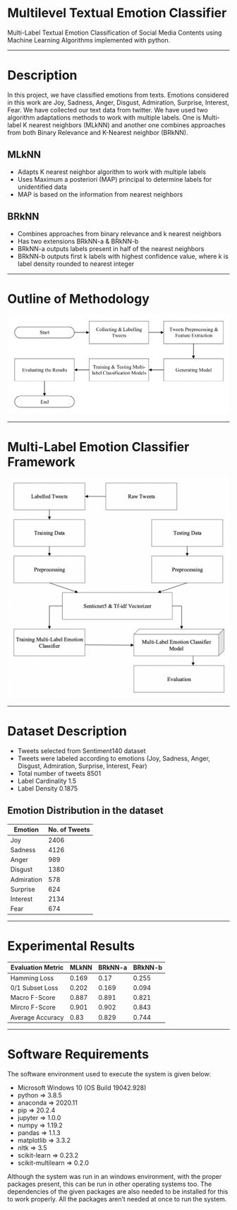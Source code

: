 # Multilevel Textual Emotion Classifier

Multi-Label Textual Emotion Classification of Social Media Contents using Machine Learning Algorithms implemented with python.

<hr/>

# Description

In this project, we have classified emotions from texts. Emotions considered in this work are Joy, Sadness, Anger, Disgust, Admiration, Surprise, Interest, Fear. We have collected our text data from twitter. We have used two algorithm adaptations methods to work with multiple labels. One is Multi-label K nearest neighbors (MLkNN) and another one combines approaches from both Binary Relevance and K-Nearest neighbor (BRkNN).

## MLkNN

* Adapts K nearest neighbor algorithm to work with multiple labels
* Uses Maximum a posteriori (MAP) principal to determine labels for unidentified data
* MAP is based on the information from nearest neighbors

## BRkNN

* Combines approaches from binary relevance and k nearest neighbors 
* Has two extensions BRkNN-a & BRkNN-b
* BRkNN-a outputs labels present in half of the nearest neighbors
* BRkNN-b outputs first k labels with highest confidence value, where k is label density rounded to nearest integer



<hr/>

# Outline of Methodology

![Outline_of_Methodology](Images/Outline_of_Methodology.png)

<hr/>

# Multi-Label Emotion Classifier Framework

![Outline_of_Methodology](Images/Multi-Label_Emotion_Classifier_Framework.png)

<hr/>

# Dataset Description 

* Tweets selected from Sentiment140 dataset
* Tweets were labeled according to emotions (Joy, Sadness, Anger, Disgust, Admiration, Surprise, Interest, Fear)
* Total number of tweets 8501
* Label Cardinality 1.5
* Label Density 0.1875

## Emotion Distribution in the dataset

| Emotion      | No. of Tweets |
| ----------- | ----------- |
| Joy     | 2406    |
| Sadness  | 4126     |
| Anger    | 989   |
| Disgust  | 1380    |
| Admiration   | 578    |
| Surprise  | 624     |
| Interest   | 2134   |
| Fear  | 674    |

<hr/>

# Experimental Results

| Evaluation Metric      | MLkNN | BRkNN-a | BRkNN-b |
| ----------- | ----------- | ------ | ------ |
|  Hamming Loss |  0.169   | 0.17 | 0.255 |
|  0/1 Subset Loss |  0.202   | 0.169 | 0.094 |
|  Macro F-Score |  0.887   | 0.891 | 0.821 |
|  Mircro F-Score |  0.901   | 0.902 | 0.843 |
|  Average Accuracy |  0.83   | 0.829 | 0.744 |

<hr/>

# Software Requirements

The software environment used to execute the system is given below:

* Microsoft Windows 10 (OS Build 19042.928)
* python => 3.8.5
* anaconda => 2020.11
* pip => 20.2.4
* jupyter => 1.0.0
* numpy => 1.19.2
* pandas => 1.1.3
* matplotlib => 3.3.2
* nltk => 3.5
* scikit-learn => 0.23.2
* scikit-multilearn => 0.2.0

Although the system was run in an windows environment, with the proper packages present, this can be run in other operating systems too. The dependencies
of the given packages are also needed to be installed for this to work properly.
All the packages aren’t needed at once to run the system.


















